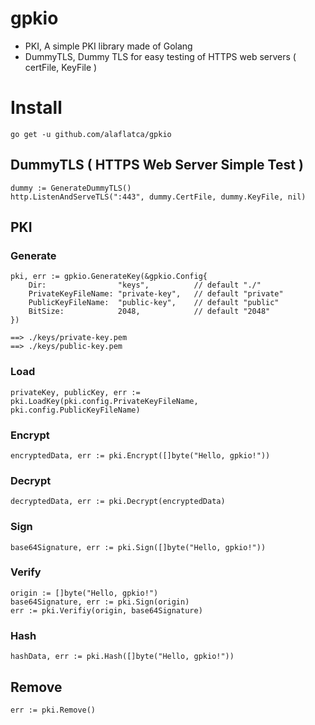 # gpkio
- PKI, A simple PKI library made of Golang
- DummyTLS, Dummy TLS for easy testing of HTTPS web servers ( certFile, KeyFile )
  
# Install
```
go get -u github.com/alaflatca/gpkio
```

## DummyTLS ( HTTPS Web Server Simple Test )
```
dummy := GenerateDummyTLS()
http.ListenAndServeTLS(":443", dummy.CertFile, dummy.KeyFile, nil)
```

## PKI
### Generate
```
pki, err := gpkio.GenerateKey(&gpkio.Config{
    Dir:                "keys",          // default "./"
    PrivateKeyFileName: "private-key",   // default "private"
    PublicKeyFileName:  "public-key",    // default "public"
    BitSize:            2048,            // default "2048"
})

==> ./keys/private-key.pem
==> ./keys/public-key.pem
```

### Load
```
privateKey, publicKey, err := pki.LoadKey(pki.config.PrivateKeyFileName, pki.config.PublicKeyFileName)
```

### Encrypt
```
encryptedData, err := pki.Encrypt([]byte("Hello, gpkio!"))
```

### Decrypt
```
decryptedData, err := pki.Decrypt(encryptedData)
```

### Sign
```
base64Signature, err := pki.Sign([]byte("Hello, gpkio!"))
```

### Verify
```
origin := []byte("Hello, gpkio!")
base64Signature, err := pki.Sign(origin)
err := pki.Verifiy(origin, base64Signature)
```

### Hash
```
hashData, err := pki.Hash([]byte("Hello, gpkio!"))
```

## Remove
```
err := pki.Remove()
```
